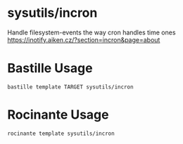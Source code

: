 # sysutils/incron
Handle filesystem-events the way cron handles time ones
https://inotify.aiken.cz/?section=incron&page=about

# Bastille Usage
```shell
bastille template TARGET sysutils/incron
```

# Rocinante Usage
```shell
rocinante template sysutils/incron
```
